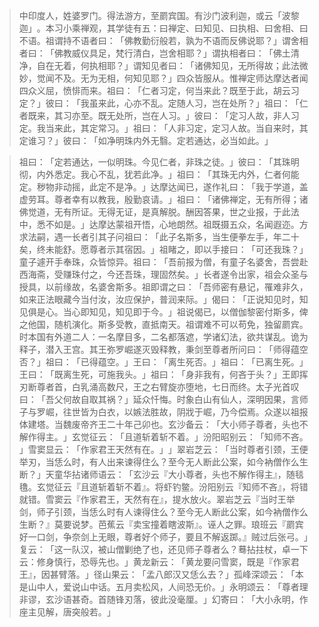 
> 中印度人，姓婆罗门。得法游方，至罽宾国。有沙门波利迦，或云「波黎迦」​。本习小乘禅观，其学徒有五：曰禅定、曰知见、曰执相、曰舍相、曰不语。祖谓持不语者曰：​「佛教勤衍般若，孰为不语而反佛说耶？​」谓舍相者曰：​「佛教威仪具足，梵行清白，岂舍相耶？​」谓执相者曰：​「佛土清净，自在无着，何执相耶？​」谓知见者曰：​「诸佛知见，无所得故；此法微妙，觉闻不及。无为无相，何知见耶？​」四众皆服从。惟禅定师达摩达者闻四众义屈，愤悱而来。祖曰：​「仁者习定，何当来此？既至于此，胡云习定？​」彼曰：​「我虽来此，心亦不乱。定随人习，岂在处所？​」祖曰：​「仁者既来，其习亦至。既无处所，岂在人习。​」彼曰：​「定习人故，非人习定。我当来此，其定常习。​」祖曰：​「人非习定，定习人故。当自来时，其定谁习？​」彼曰：​「如净明珠内外无翳。定若通达，必当如此。​」

> 祖曰：​「定若通达，一似明珠。今见仁者，非珠之徒。​」彼曰：​「其珠明彻，内外悉定。我心不乱，犹若此净。​」祖曰：​「其珠无内外，仁者何能定。秽物非动摇，此定不是净。​」达摩达闻已，遂作礼曰：​「我于学道，盖虚劳耳。尊者幸有以教我，殷勤哀请。​」祖曰：​「诸佛禅定，无有所得；诸佛觉道，无有所证。无得无证，是真解脱。酬因答果，世之业报，于此法中，悉不如是。​」达摩达蒙祖开悟，心地朗然。祖既摄五众，名闻遐迩。方求法嗣，遇一长者引其子问祖曰：​「此子名斯多，当生便拳左手，年二十矣，终未能舒。愿尊者示其宿因。​」祖睹之，即以手接曰：​「可还我珠？​」童子遽开手奉珠，众皆惊异。祖曰：​「吾前报为僧，有童子名婆舍，吾尝赴西海斋，受赚珠付之，今还吾珠，理固然矣。​」长者遂令出家，祖会众圣与授具，以前缘故，名婆舍斯多。祖即谓之曰：​「吾师密有悬记，罹难非久，如来正法眼藏今当付汝，汝应保护，普润来际。​」偈曰：​「正说知见时，知见俱是心。当心即知见，知见即于今。​」祖说偈已，以僧伽黎密付斯多，俾之他国，随机演化。斯多受教，直抵南天。祖谓难不可以苟免，独留罽宾。时本国有外道二人：一名摩目多，二名都落遮，学诸幻法，欲共谋乱。诡为释子，潜入王宫。其王弥罗崛遂灭毁释教，秉剑至尊者所问曰：​「师得蕴空否？​」祖曰：​「已得蕴空。​」王曰：​「离生死否。​」祖曰：​「已离生死。​」王曰：​「既离生死，可施我头。​」祖曰：​「身非我有，何吝于头？​」王即挥刃断尊者首，白乳涌高数尺，王之右臂旋亦堕地，七日而终。太子光首叹曰：​「吾父何故自取其祸？​」延众忏悔。时象白山有仙人，深明因果，言师子与罗崛，往世皆为白衣，以嫉法胜故，阴戕于崛，乃今偿焉。众遂以祖报体建塔。当魏废帝齐王二十年己卯也。玄沙备云：​「大小师子尊者，头也不解作得主。​」玄觉征云：​「且道斩着斩不着。​」汾阳昭别云：​「知师不吝。​」雪窦显云：​「作家君王天然有在。​」​」翠岩芝云：​「当时尊者引颈，王便举刃，当恁么时，有人出来谏得住么？至今无人断此公案，如今衲僧作么生断？​」天童华拈诸师语云：​「玄沙云『大小尊者，头也不解作得主』，随毯氇。玄觉征云『且道斩着斩不着』。将虾钓鳖。汾阳别云『知师不吝』，将错就错。雪窦云『作家君王，天然有在』，提水放火。翠岩芝云『当时王举剑，师子引颈，当恁么时有人谏得住么？至今无人断此公案，如今衲僧作么生断？』莫要说梦。芭蕉云『卖宝撞着瞎波斯』。诬人之罪。琅班云『罽宾好一口剑，争奈剑上无眼，尊者好个师子，要且不解返踯。』贼过后张弓。​」复云：​「这一队汉，被山僧剿绝了也，还见师子尊者么？蓦拈拄杖，卓一下云：修身慎行，恐辱先也。​」黄龙新云：​「黄龙要问雪窦，既是『作家君王』，因甚臂落。​」径山果云：​「孟八郎汉又恁么去？​」孤峰深颂云：​「本是山中人，爱说山中话。五月卖松风，人间恐无价。​」永明颂云：​「尊者理非谬，玄沙语甚奇。首随锋刃落，彼此没毫厘。​」幻寄曰：​「大小永明，作座主见解，唐突般若。​」
